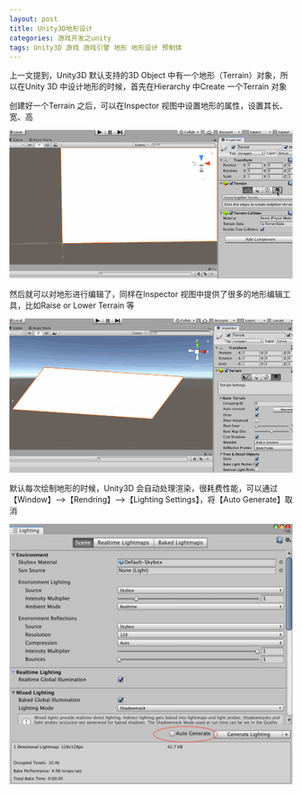 ```yaml
---
layout: post
title: Unity3D地形设计
categories: 游戏开发之unity
tags: Unity3D 游戏 游戏引擎 地形 地形设计 预制体 
---
```


上一文提到，Unity3D 默认支持的3D Object 中有一个地形（Terrain）对象，所以在Unity 3D 中设计地形的时候，首先在Hierarchy 中Create 一个Terrain 对象

创建好一个Terrain 之后，可以在Inspector 视图中设置地形的属性，设置其长、宽、高

![](../media/image/2019-06-01/03-01.gif)

然后就可以对地形进行编辑了，同样在Inspector 视图中提供了很多的地形编辑工具，比如Raise or Lower Terrain 等

![](../media/image/2019-06-01/03-02.gif)

默认每次绘制地形的时候，Unity3D 会自动处理渲染，很耗费性能，可以通过【Window】-->【Rendring】-->【Lighting Settings】，将【Auto Generate】取消

![](../media/image/2019-06-01/03-03.png)


